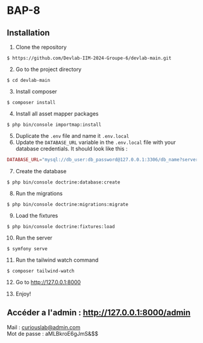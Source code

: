 # BAP-8

## Installation
1. Clone the repository
````shell
$ https://github.com/Devlab-IIM-2024-Groupe-6/devlab-main.git
````
2. Go to the project directory
````shell
$ cd devlab-main
````
3. Install composer
````shell
$ composer install
````
4. Install all asset mapper packages
````shell
$ php bin/console importmap:install
````

5. Duplicate the `.env` file and name it `.env.local`
6. Update the `DATABASE_URL` variable in the `.env.local` file with your database credentials. It should look like this : <br>
```php
DATABASE_URL="mysql://db_user:db_password@127.0.0.1:3306/db_name?serverVersion=5.7"
```
7. Create the database
````shell
$ php bin/console doctrine:database:create
````
8. Run the migrations
````shell
$ php bin/console doctrine:migrations:migrate
````

9. Load the fixtures
```shell
$ php bin/console doctrine:fixtures:load
```
10. Run the server
````shell 
$ symfony serve
````
11. Run the tailwind watch command
````shell 
$ composer tailwind-watch
````
12. Go to http://127.0.0.1:8000

13. Enjoy!

## Accéder a l'admin : http://127.0.0.1:8000/admin <br>

  Mail : curiouslab@admin.com <br>
  Mot de passe : aMLBkroE6gJmS&$$ <br>